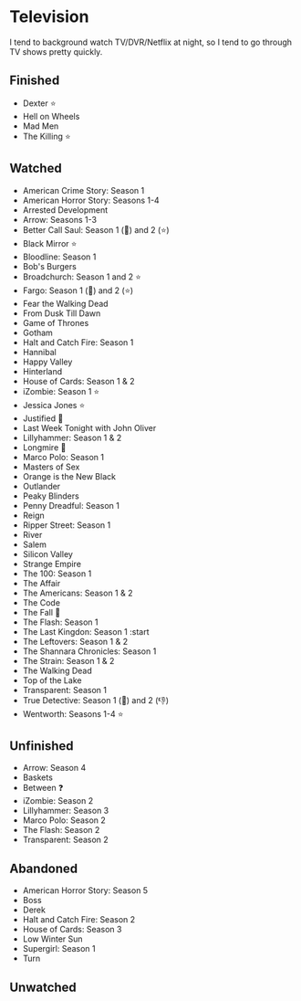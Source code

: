 # Television

I tend to background watch TV/DVR/Netflix at night, so I tend to go through TV shows pretty quickly. 

## Finished

- Dexter :star:
- Hell on Wheels
- Mad Men
- The Killing :star:

## Watched

- American Crime Story: Season 1
- American Horror Story: Seasons 1-4
- Arrested Development
- Arrow: Seasons 1-3
- Better Call Saul: Season 1 (:star2:) and 2 (:star:)
- Black Mirror :star:
- Bloodline: Season 1
- Bob's Burgers
- Broadchurch: Season 1 and 2 :star:
- Fargo: Season 1 (:star2:) and 2 (:star:)
- Fear the Walking Dead
- From Dusk Till Dawn
- Game of Thrones
- Gotham
- Halt and Catch Fire: Season 1
- Hannibal
- Happy Valley
- Hinterland
- House of Cards: Season 1 & 2 
- iZombie: Season 1 :star:
- Jessica Jones :star:
- Justified :star2:
- Last Week Tonight with John Oliver
- Lillyhammer: Season 1 & 2
- Longmire :star2:
- Marco Polo: Season 1
- Masters of Sex
- Orange is the New Black
- Outlander
- Peaky Blinders
- Penny Dreadful: Season 1
- Reign
- Ripper Street: Season 1
- River
- Salem
- Silicon Valley
- Strange Empire
- The 100: Season 1
- The Affair
- The Americans: Season 1 & 2
- The Code
- The Fall :star2:
- The Flash: Season 1
- The Last Kingdon: Season 1 :start
- The Leftovers: Season 1 & 2
- The Shannara Chronicles: Season 1
- The Strain: Season 1 & 2
- The Walking Dead
- Top of the Lake
- Transparent: Season 1
- True Detective: Season 1 (:star2:) and 2 (:thumbsdown:)
- Wentworth: Seasons 1-4 :star:

## Unfinished

- Arrow: Season 4
- Baskets
- Between :question:
- iZombie: Season 2
- Lillyhammer: Season 3
- Marco Polo: Season 2
- The Flash: Season 2
- Transparent: Season 2

## Abandoned

- American Horror Story: Season 5
- Boss
- Derek
- Halt and Catch Fire: Season 2
- House of Cards: Season 3
- Low Winter Sun
- Supergirl: Season 1
- Turn

## Unwatched

